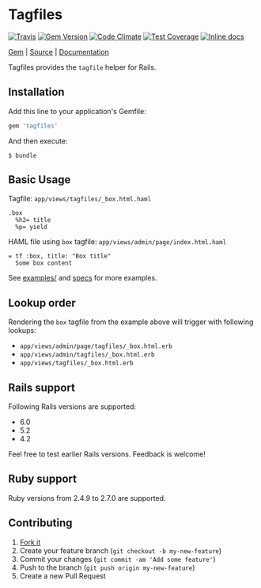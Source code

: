 [github]: https://github.com/neopoly/tagfiles
[doc]: http://rubydoc.info/github/neopoly/tagfiles/master/file/README.md
[gem]: https://rubygems.org/gems/tagfiles
[gem-badge]: https://img.shields.io/gem/v/tagfiles.svg
[travis]: https://travis-ci.org/neopoly/tagfiles
[travis-badge]: https://secure.travis-ci.org/neopoly/tagfiles.svg?branch=master
[codeclimate]: https://codeclimate.com/github/neopoly/tagfiles
[codeclimate-climate-badge]: https://codeclimate.com/github/neopoly/tagfiles.svg
[codeclimate-coverage-badge]: https://codeclimate.com/github/neopoly/tagfiles/badges/coverage.svg
[inchpages]: https://inch-ci.org/github/neopoly/tagfiles
[inchpages-badge]: https://inch-ci.org/github/neopoly/tagfiles.svg?branch=master&style=flat

# Tagfiles

[![Travis][travis-badge]][travis]
[![Gem Version][gem-badge]][gem]
[![Code Climate][codeclimate-climate-badge]][codeclimate]
[![Test Coverage][codeclimate-coverage-badge]][codeclimate]
[![Inline docs][inchpages-badge]][inchpages]

[Gem][gem] |
[Source][github] |
[Documentation][doc]

Tagfiles provides the `tagfile` helper for Rails.

## Installation

Add this line to your application's Gemfile:

```ruby
gem 'tagfiles'
```

And then execute:

    $ bundle

## Basic Usage

Tagfile: `app/views/tagfiles/_box.html.haml`

```haml
.box
  %h2= title
  %p= yield
```

HAML file using `box` tagfile: `app/views/admin/page/index.html.haml`

```haml
= tf :box, title: "Box title"
  Some box content
```

See [examples/](https://github.com/neopoly/tagfiles/tree/master/examples) and [specs](https://github.com/neopoly/tagfiles/blob/master/spec/integration/rails_spec.rb) for more examples.

## Lookup order

Rendering the `box` tagfile from the example above will trigger with following lookups:

* `app/views/admin/page/tagfiles/_box.html.erb`
* `app/views/admin/tagfiles/_box.html.erb`
* `app/views/tagfiles/_box.html.erb`

## Rails support

Following Rails versions are supported:

* 6.0
* 5.2
* 4.2

Feel free to test earlier Rails versions. Feedback is welcome!

## Ruby support

Ruby versions from 2.4.9 to 2.7.0 are supported.

## Contributing

1. [Fork it](https://github.com/neopoly/tagfiles/fork)
2. Create your feature branch (`git checkout -b my-new-feature`)
3. Commit your changes (`git commit -am 'Add some feature'`)
4. Push to the branch (`git push origin my-new-feature`)
5. Create a new Pull Request
